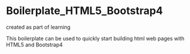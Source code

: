 # Boilerplate_HTML5_Bootstrap4
created as part of learning


This boilerplate can be used to quickly start building html web pages with HTML5 and Bootstrap4

